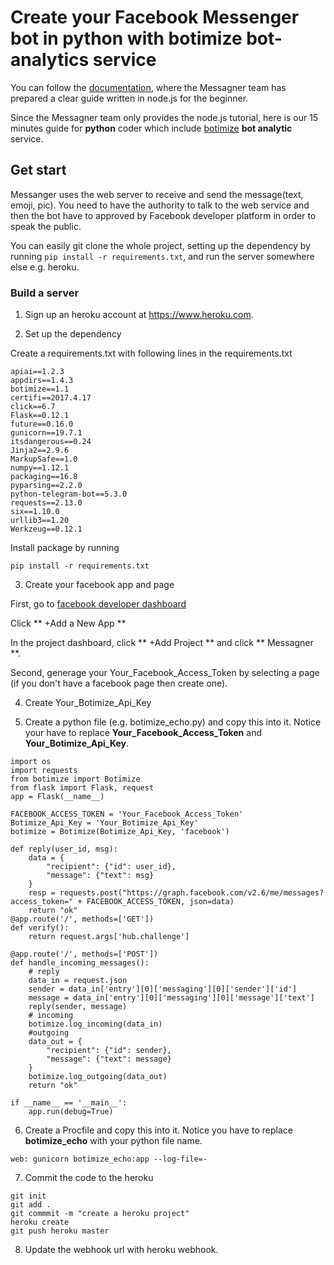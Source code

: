 # Create your Facebook Messenger bot in python with botimize bot-analytics service

You can follow the [documentation](https://developers.facebook.com/docs/messenger-platform/guides/quick-start), where the Messagner team has prepared a clear guide written in node.js for the beginner.

Since the Messagner team only provides the node.js tutorial, here is our 15 minutes guide for **python** coder which include [botimize](http://www.botimize.io) **bot analytic** service.

## Get start

Messanger uses the web server to receive and send the message(text, emoji, pic). You need to have the authority to talk to the web service and then the bot have to approved by Facebook developer platform in order to speak the public.

You can easily git clone the whole project, setting up the dependency by running ```pip install -r requirements.txt```, and run the server somewhere else e.g. heroku.

### Build a server 
1. Sign up an heroku account at https://www.heroku.com.

2. Set up the dependency

Create a requirements.txt with following lines in the requirements.txt
```
apiai==1.2.3
appdirs==1.4.3
botimize==1.1
certifi==2017.4.17
click==6.7
Flask==0.12.1
future==0.16.0
gunicorn==19.7.1
itsdangerous==0.24
Jinja2==2.9.6
MarkupSafe==1.0
numpy==1.12.1
packaging==16.8
pyparsing==2.2.0
python-telegram-bot==5.3.0
requests==2.13.0
six==1.10.0
urllib3==1.20
Werkzeug==0.12.1
```

Install package by running
```
pip install -r requirements.txt
```

3. Create your facebook app and page

First, go to [facebook developer dashboard](https://developers.facebook.com/apps)

Click ** +Add a New App **

In the project dashboard, click ** +Add Project ** and click ** Messagner **.

Second, generage your Your_Facebook_Access_Token by selecting a page (if you don't have a facebook page then create one).

4. Create Your_Botimize_Api_Key


5. Create a python file (e.g. botimize_echo.py) and copy this into it. Notice your have to replace **Your_Facebook_Access_Token** and **Your_Botimize_Api_Key**.
```
import os
import requests
from botimize import Botimize 
from flask import Flask, request
app = Flask(__name__)
 
FACEBOOK_ACCESS_TOKEN = 'Your_Facebook_Access_Token'
Botimize_Api_Key = 'Your_Botimize_Api_Key'
botimize = Botimize(Botimize_Api_Key, 'facebook')
 
def reply(user_id, msg):
    data = {
        "recipient": {"id": user_id},
        "message": {"text": msg}
    }
    resp = requests.post("https://graph.facebook.com/v2.6/me/messages?access_token=" + FACEBOOK_ACCESS_TOKEN, json=data)
    return "ok"
@app.route('/', methods=['GET'])
def verify():
    return request.args['hub.challenge']
 
@app.route('/', methods=['POST'])
def handle_incoming_messages():
    # reply
    data_in = request.json
    sender = data_in['entry'][0]['messaging'][0]['sender']['id']
    message = data_in['entry'][0]['messaging'][0]['message']['text']
    reply(sender, message)
    # incoming
    botimize.log_incoming(data_in)
    #outgoing
    data_out = {
        "recipient": {"id": sender},
        "message": {"text": message}
    }
    botimize.log_outgoing(data_out)
    return "ok"
 
if __name__ == '__main__':
    app.run(debug=True)
```

6. Create a Procfile and copy this into it. Notice you have to replace **botimize_echo** with your python file name.
```
web: gunicorn botimize_echo:app --log-file=-
```

7. Commit the code to the heroku
```
git init
git add .
git commmit -m "create a heroku project"
heroku create
git push heroku master
```

8. Update the webhook url with heroku webhook.
